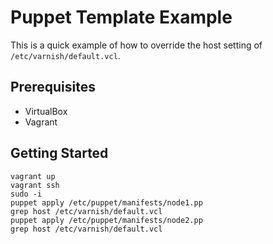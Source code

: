 # Puppet Template Example

This is a quick example of how to override the host setting of `/etc/varnish/default.vcl`.

## Prerequisites

* VirtualBox
* Vagrant

## Getting Started

```
vagrant up
vagrant ssh
sudo -i
puppet apply /etc/puppet/manifests/node1.pp
grep host /etc/varnish/default.vcl
puppet apply /etc/puppet/manifests/node2.pp
grep host /etc/varnish/default.vcl
```

